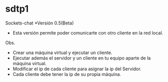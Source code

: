 # sdtp1

Sockets-chat
*Versión 0.5(Beta)
- Esta versión permite poder comunicarte con otro cliente en la red local.

Obs.
- Crear una máquina virtual y ejecutar un cliente.
- Ejecutar además el servidor y un cliente en tu equipo aparte de la máquina virtual.
- Modificar el ip de cada cliente para asignar la ip del Servidor.
- Cada cliente debe tener la ip de su propia máquina.
